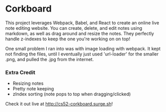 # Corkboard

This project leverages Webpack, Babel, and React to create an online live note editing website.  You can create, delete, and edit notes using markdown, as well as drag around and resize the notes.  They perfectly handle z-indexes to keep the one you're working on on top!

One small problem I ran into was with image loading with webpack.  It kept not finding the files, until I eventually just used 'url-loader' for the smaller .png, and pulled the .jpg from the internet.

### Extra Credit
* Resizing notes
* Pretty note keeping
* zIndex sorting (note pops to top when dragging/clicked)

Check it out live at http://cs52-corkboard.surge.sh!